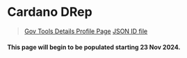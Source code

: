 # Cardano DRep
> [Gov Tools Details Profile Page](https://gov.tools/connected/drep_directory/drep1zagwghdf0q2yz0ra70p6zgvmug9zns2yxefygsfn6suq5qvgqq0)
> [JSON ID file](https://github.com/st8tikratio/cardano_DRep/blob/main/Ratio%20-%20aka%20St8t.jsonld)

#### This page will begin to be populated starting 23 Nov 2024.
